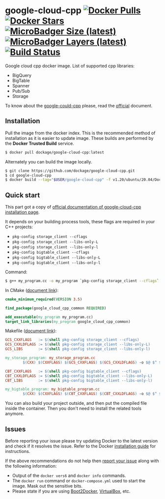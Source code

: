 # google-cloud-cpp [![Docker Pulls](https://img.shields.io/docker/pulls/dockage/google-cloud-cpp.svg?style=flat)](https://hub.docker.com/r/dockage/google-cloud-cpp/) [![Docker Stars](https://img.shields.io/docker/stars/dockage/google-cloud-cpp.svg?style=flat)](https://hub.docker.com/r/dockage/google-cloud-cpp/) [![MicroBadger Size (latest)](https://img.shields.io/microbadger/image-size/dockage/google-cloud-cpp/latest.svg)](https://microbadger.com/images/dockage/google-cloud-cpp:latest) [![MicroBadger Layers (latest)](https://img.shields.io/microbadger/layers/dockage/google-cloud-cpp/latest.svg)](https://microbadger.com/images/dockage/google-cloud-cpp:latest) [![Build Status](https://cloud.drone.io/api/badges/dockage/google-cloud-cpp/status.svg)](https://cloud.drone.io/dockage/google-cloud-cpp)
Google cloud cpp docker image. List of supported cpp libraries:

* BigQuery
* BigTable
* Spanner
* Pub/Sub
* Storage

To know about the [google-could-cpp](https://github.com/googleapis/google-cloud-cpp) please, read the [official](https://github.com/googleapis/google-cloud-cpp) document.

## Installation

Pull the image from the docker index. This is the recommended method of installation as it is easier to update image. These builds are performed by the **Docker Trusted Build** service.

```bash
$ docker pull dockage/google-cloud-cpp:latest
```

Alternately you can build the image locally.

```bash
$ git clone https://github.com/dockage/google-cloud-cpp.git
$ cd google-cloud-cpp
$ docker build --tag="$USER/google-cloud-cpp" -f v1.20/ubuntu/20.04/Dockerfile .
```

## Quick start

This part got a copy of [official documentation of google-cloud-cpp installation page](https://github.com/googleapis/google-cloud-cpp-common/blob/master/INSTALL.md).

It depends on your building process tools, these flags are required in your C++ projects:

* `pkg-config storage_client --cflags`
* `pkg-config storage_client --libs-only-L`
* `pkg-config storage_client --libs-only-l`
* `pkg-config bigtable_client --cflags`
* `pkg-config bigtable_client --libs-only-L`
* `pkg-config bigtable_client --libs-only-l`

Command:

```bash
$ g++ my_program.cc -o my_program `pkg-config storage_client --cflags` `pkg-config storage_client --libs-only-L` `pkg-config storage_client --libs-only-l`
```

In CMake ([document link](https://github.com/googleapis/google-cloud-cpp-common/blob/master/INSTALL.md#using-google-cloud-cpp-common-in-cmake-based-projects)):

```cmake
cmake_minimum_required(VERSION 3.5)

find_package(google_cloud_cpp_common REQUIRED)

add_executable(my_program my_program.cc)
target_link_libraries(my_program google_cloud_cpp_common)
```

Makefile ([document link](https://github.com/googleapis/google-cloud-cpp-common/blob/master/INSTALL.md#using-google-cloud-cpp-common-in-make-based-projects)):

```makefile
GCS_CXXFLAGS   := $(shell pkg-config storage_client --cflags)
GCS_CXXLDFLAGS := $(shell pkg-config storage_client --libs-only-L)
GCS_LIBS       := $(shell pkg-config storage_client --libs-only-l)

my_storage_program: my_storage_program.cc
        $(CXX) $(CXXFLAGS) $(GCS_CXXFLAGS) $(GCS_CXXLDFLAGS) -o $@ $^ $(GCS_LIBS)

CBT_CXXFLAGS   := $(shell pkg-config bigtable_client --cflags)
CBT_CXXLDFLAGS := $(shell pkg-config bigtable_client --libs-only-L)
CBT_LIBS       := $(shell pkg-config bigtable_client --libs-only-l)

my_bigtable_program: my_bigtable_program.cc
        $(CXX) $(CXXFLAGS) $(CBT_CXXFLAGS) $(CBT_CXXLDFLAGS) -o $@ $^ $(CBT_LIBS)
```

You can also build your project outside, and then put the compiled file inside the container. Then you don't need to install the related tools anymore.

## Issues

Before reporting your issue please try updating Docker to the latest version and check if it resolves the issue. Refer to the Docker [installation guide](https://docs.docker.com/installation) for instructions.

If the above recommendations do not help then [report your issue](../../issues/new) along with the following information:

- Output of the `docker vers6` and `docker info` commands.
- The `docker run` command or `docker-compose.yml` used to start the image. Mask out the sensitive bits.
- Please state if you are using [Boot2Docker](http://www.boot2docker.io), [VirtualBox](https://www.virtualbox.org), etc.
